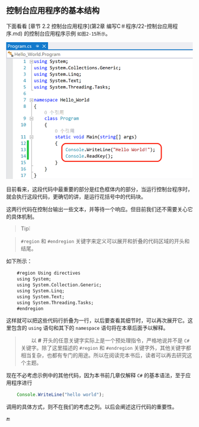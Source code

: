 ## 控制台应用程序的基本结构


下面看看 [章节 2.2 控制台应用程序](第2章 编写C＃程序/22-控制台应用程序.md) 的控制台应用程序示例 `如图2-15所示`。 


![图2-15](/assets/2-15.png)

目前看来，这段代码中最重要的部分是红色框体内的部分，当运行控制台程序时，就会执行这段代码，更确切的讲，是运行花括号中的代码块。

这两行代码在控制台输出一些文本，并等待一个响应。但目前我们还不需要关心它的具体机制。


>Tip❕

> `#region` 和 `#endregion` 关键字来定义可以展开和折叠的代码区域的开头和结尾。

如下所示：



        #region Using directives
        using System;
        using System.Collection.Generic;
        using System.Linq;
        using System.Text;
        using System.Threading.Tasks;
        #endregion

这样就可以把这些代码行折叠为一行，以后要查看其细节时，可以再次展开它。这里包含的 `using` 语句和其下的 `namespace` 语句将在本章后面予以解释。

>&emsp;&emsp;以 **#** 开头的任意关键字实际上是一个预处理指令，严格地说并不是 `C#` 关键字。除了这里描述的 `#region` 和 `#endregion` 关键字外，其他关键字都相当复杂，也都有专门的用途。所以在阅读完本书后，读者可以再去研究这个主题。

现在不必考虑示例中的其他代码，因为本书前几章仅解释 `C#` 的基本语法，至于应用程序进行 

```javascript
    Console.WriteLine("hello world");
``` 

调用的具体方式，则不在我们的考虑之列。以后会阐述这行代码的重要性。

🔚
